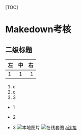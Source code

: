 [TOC]
# Makedown考核
## 二级标题
| 左 | 中 | 右 |
| :--- | :---: | ---: |
| 1 | 1 | 1 |
 1. c
 2. c
 3. 3
 + 1
 * 2
 - 3
![本地图片](1.jpg)
![在线套图](https://ss0.bdstatic.com/94oJfD_bAAcT8t7mm9GUKT-xh_/timg?image&quality=100&size=b4000_4000&sec=1573522375&di=941f21a7d151c6d94842a5aa7e7822d1&src=http://5b0988e595225.cdn.sohucs.com/images/20170910/8fce7a27e8f744bbb79efa6e3b8c9fba.jpeg)
[a连接](hppt:www.baidu.com)
